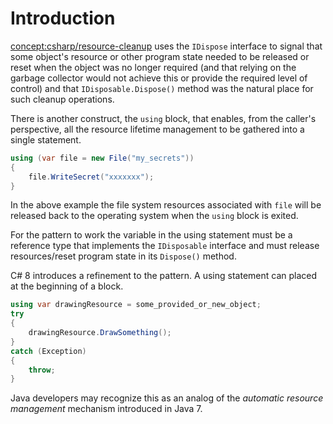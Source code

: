 # Introduction

[concept:csharp/resource-cleanup]() uses the `IDispose` interface to signal that some object's resource or other program state needed to be released or reset when the object was no longer required (and that relying on the garbage collector would not achieve this or provide the required level of control) and that `IDisposable.Dispose()` method was the natural place for such cleanup operations.

There is another construct, the `using` block, that enables, from the caller's perspective, all the resource lifetime management to be gathered into a single statement.

```csharp
using (var file = new File("my_secrets"))
{
    file.WriteSecret("xxxxxxx");
}
```

In the above example the file system resources associated with `file` will be released back to the operating system when the `using` block is exited.

For the pattern to work the variable in the using statement must be a reference type that implements the `IDisposable` interface and must release resources/reset program state in its `Dispose()` method.

C# 8 introduces a refinement to the pattern. A using statement can placed at the beginning of a block.

```csharp
using var drawingResource = some_provided_or_new_object;
try
{
    drawingResource.DrawSomething();
}
catch (Exception)
{
    throw;
}
```

Java developers may recognize this as an analog of the _automatic resource management_ mechanism introduced in Java 7.
